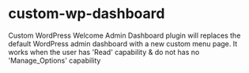 # custom-wp-dashboard
Custom WordPress Welcome Admin Dashboard plugin will replaces the default WordPress admin dashboard with a new custom menu page. It works when the user has 'Read' capability &amp; do not has no 'Manage_Options' capability
